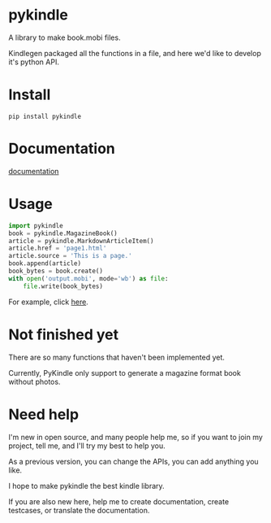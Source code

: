 # pykindle
A library to make book.mobi files.

Kindlegen packaged all the functions in a file,
 and here we'd like to develop it's python API.

# Install

`pip install pykindle`

# Documentation

[documentation](https://pykindle.readthedocs.io)

# Usage

```python
import pykindle
book = pykindle.MagazineBook()
article = pykindle.MarkdownArticleItem()
article.href = 'page1.html'
article.source = 'This is a page.'
book.append(article)
book_bytes = book.create()
with open('output.mobi', mode='wb') as file:
    file.write(book_bytes)
```

For example, click [here][magazine_example].

# Not finished yet

There are so many functions that haven't been implemented yet.

Currently, PyKindle only support to generate a magazine format book without photos.

[magazine_example]: https://github.com/panhaoyu/pykindle/blob/master/tests/test_magazine.py

# Need help

I'm new in open source, and many people help me,
so if you want to join my project, tell me,
and I'll try my best to help you.

As a previous version,
you can change the APIs,
you can add anything you like.

I hope to make pykindle the best kindle library.

If you are also new here,
help me to create documentation, create testcases, or translate the documentation.
